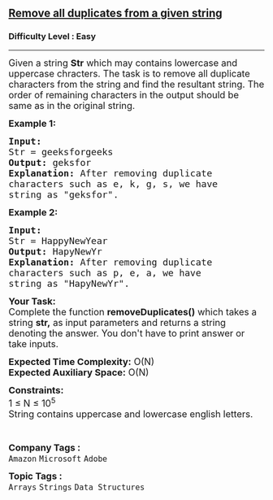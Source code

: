 <h2><a href="https://www.geeksforgeeks.org/problems/remove-all-duplicates-from-a-given-string4321/1?page=1&category=Arrays,Strings&difficulty=Basic,Easy&status=unsolved&sortBy=submissions">Remove all duplicates from a given string</a></h2><h3>Difficulty Level : Easy</h3><hr><div class="problems_problem_content__Xm_eO"><p><span style="font-size: 18px;">Given a string <strong>Str</strong>&nbsp;which may contains lowercase and uppercase chracters. The task is to remove all&nbsp;duplicate characters from the string and find&nbsp;the resultant string. The order of remaining characters in the output should be same as in the original string.</span></p>
<p><span style="font-size: 18px;"><strong>Example 1:</strong></span></p>
<pre><span style="font-size: 18px;"><strong>Input:
</strong>Str = geeksforgeeks
<strong>Output:</strong> geksfor
<strong>Explanation:</strong> After removing duplicate
characters such as e, k, g, s, we have
string as "geksfor".
</span></pre>
<p><span style="font-size: 18px;"><strong>Example 2:</strong></span></p>
<pre><span style="font-size: 18px;"><strong>Input:
</strong>Str = HappyNewYear
<strong>Output:</strong> HapyNewYr
<strong>Explanation:</strong>&nbsp;After removing duplicate
characters such as p, e, a, we have
string as "HapyNewYr".
</span></pre>
<p><span style="font-size: 18px;"><strong>Your Task:</strong><br>Complete the function <strong>removeDuplicates()</strong>&nbsp;which takes a string&nbsp;<strong>str</strong><strong>,</strong> as input parameters and returns a string denoting the answer. You don't have to print answer or take inputs.</span></p>
<p><span style="font-size: 18px;"><strong>Expected Time Complexity:</strong>&nbsp;O(N)<br><strong>Expected Auxiliary Space:</strong>&nbsp;O(N)</span></p>
<p><span style="font-size: 18px;"><strong>Constraints:</strong><br>1 ≤ N ≤ 10<sup>5</sup><br>String contains uppercase and lowercase english letters.</span></p>
<p>&nbsp;</p></div><p><span style=font-size:18px><strong>Company Tags : </strong><br><code>Amazon</code>&nbsp;<code>Microsoft</code>&nbsp;<code>Adobe</code>&nbsp;<br><p><span style=font-size:18px><strong>Topic Tags : </strong><br><code>Arrays</code>&nbsp;<code>Strings</code>&nbsp;<code>Data Structures</code>&nbsp;